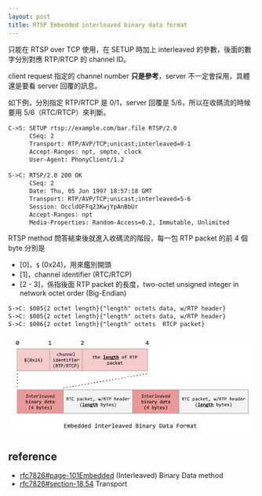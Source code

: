 ```yaml
---
layout: post
title: RTSP Embedded interleaved binary data format
---
```


只能在 RTSP over TCP 使用，在 SETUP 時加上 interleaved 的參數，後面的數字分別對應 RTP/RTCP 的 channel ID。

client request 指定的 channel number **只是參考**，server 不一定會採用，具體還是要看 server 回覆的訊息。

如下例，分別指定 RTP/RTCP 是 0/1，server 回覆是 5/6，所以在收碼流的時候要用 5/6（RTC/RTCP）來判斷。

```
C->S: SETUP rtsp://example.com/bar.file RTSP/2.0
      CSeq: 2
      Transport: RTP/AVP/TCP;unicast;interleaved=0-1
      Accept-Ranges: npt, smpte, clock
      User-Agent: PhonyClient/1.2

S->C: RTSP/2.0 200 OK
      CSeq: 2
      Date: Thu, 05 Jun 1997 18:57:18 GMT
      Transport: RTP/AVP/TCP;unicast;interleaved=5-6
      Session: OccldOFFq23KwjYpAnBbUr
      Accept-Ranges: npt
      Media-Properties: Random-Access=0.2, Immutable, Unlimited
```

RTSP method 問答結束後就進入收碼流的階段，每一包 RTP packet 的前 4 個 byte 分別是

- [0]，`$` (0x24)，用來鑑別開頭
- [1]，channel identifier (RTC/RTCP)
- [2 - 3]，係指後面 RTP packet 的長度，two-octet unsigned integer in network octet order (Big-Endian)

```
S->C: $005{2 octet length}{"length" octets data, w/RTP header}
S->C: $005{2 octet length}{"length" octets data, w/RTP header}
S->C: $006{2 octet length}{"length" octets  RTCP packet}
```

![rtsp-stream-embedded-interleaved-binary-data-format](/public/images/rtsp-stream-embedded-interleaved-binary-data-format.png)

## reference

- [rfc7826#page-101Embedded](https://tools.ietf.org/html/rfc7826#page-101Embedded) (Interleaved) Binary Data method
- [rfc7826#section-18.54](https://tools.ietf.org/html/rfc7826#section-18.54) Transport
